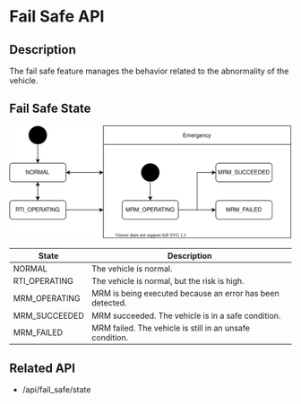 # Fail Safe API

## Description

The fail safe feature manages the behavior related to the abnormality of the vehicle.

## Fail Safe State

![fail-safe-state](./fail-safe-state.drawio.svg)

| State         | Description                                               |
| ------------- | --------------------------------------------------------- |
| NORMAL        | The vehicle is normal.                                    |
| RTI_OPERATING | The vehicle is normal, but the risk is high.              |
| MRM_OPERATING | MRM is being executed because an error has been detected. |
| MRM_SUCCEEDED | MRM succeeded. The vehicle is in a safe condition.        |
| MRM_FAILED    | MRM failed. The vehicle is still in an unsafe condition.  |

## Related API

- /api/fail_safe/state
